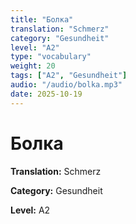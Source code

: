 ```yaml
---
title: "Болка"
translation: "Schmerz"
category: "Gesundheit"
level: "A2"
type: "vocabulary"
weight: 20
tags: ["A2", "Gesundheit"]
audio: "/audio/bolka.mp3"
date: 2025-10-19
---
```


# Болка

**Translation:** Schmerz

**Category:** Gesundheit

**Level:** A2


